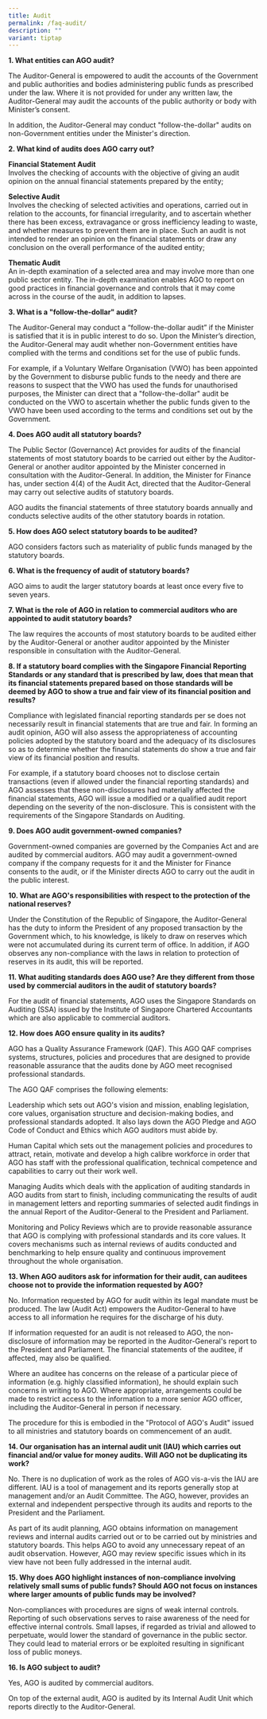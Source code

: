 ```yaml
---
title: Audit
permalink: /faq-audit/
description: ""
variant: tiptap
---
```

<p><strong>1. What entities can AGO audit?</strong>
</p>
<p>The Auditor-General is empowered to audit the accounts of the Government
and public authorities and bodies administering public funds as prescribed
under the law. Where it is not provided for under any written law, the
Auditor-General may audit the accounts of the public authority or body
with Minister’s consent.</p>
<p>In addition, the Auditor-General may conduct "follow-the-dollar" audits
on non-Government entities under the Minister's direction.</p>
<p><strong>2. What kind of audits does AGO carry out?</strong>
</p>
<p><strong>Financial Statement Audit</strong> 
<br>Involves the checking of accounts with the objective of giving an audit
opinion on the annual financial statements prepared by the entity;</p>
<p><strong>Selective Audit</strong> 
<br>Involves the checking of selected activities and operations, carried out
in relation to the accounts, for financial irregularity, and to ascertain
whether there has been excess, extravagance or gross inefficiency leading
to waste, and whether measures to prevent them are in place. Such an audit
is not intended to render an opinion on the financial statements or draw
any conclusion on the overall performance of the audited entity;</p>
<p><strong>Thematic Audit</strong> 
<br>An in-depth examination of a selected area and may involve more than one
public sector entity. The in-depth examination enables AGO to report on
good practices in financial governance and controls that it may come across
in the course of the audit, in addition to lapses.</p>
<p><strong>3. What is a "follow-the-dollar" audit?</strong>
</p>
<p>The Auditor-General may conduct a “follow-the-dollar audit” if the Minister
is satisfied that it is in public interest to do so. Upon the Minister’s
direction, the Auditor-General may audit whether non-Government entities
have complied with the terms and conditions set for the use of public funds.</p>
<p>For example, if a Voluntary Welfare Organisation (VWO) has been appointed
by the Government to disburse public funds to the needy and there are reasons
to suspect that the VWO has used the funds for unauthorised purposes, the
Minister can direct that a "follow-the-dollar" audit be conducted on the
VWO to ascertain whether the public funds given to the VWO have been used
according to the terms and conditions set out by the Government.</p>
<p><strong>4. Does AGO audit all statutory boards?</strong>
</p>
<p>The Public Sector (Governance) Act provides for audits of the financial
statements of most statutory boards to be carried out either by the Auditor-General
or another auditor appointed by the Minister concerned in consultation
with the Auditor-General. In addition, the Minister for Finance has, under
section 4(4) of the Audit Act, directed that the Auditor-General may carry
out selective audits of statutory boards.</p>
<p>AGO audits the financial statements of three statutory boards annually
and conducts selective audits of the other statutory boards in rotation.</p>
<p><strong>5. How does AGO select statutory boards to be audited?</strong>
</p>
<p>AGO considers factors such as materiality of public funds managed by the
statutory boards.</p>
<p><strong>6. What is the frequency of audit of statutory boards?</strong>
</p>
<p>AGO aims to audit the larger statutory boards at least once every five
to seven years.</p>
<p><strong>7. What is the role of AGO in relation to commercial auditors who are appointed to audit statutory boards?</strong>
</p>
<p>The law requires the accounts of most statutory boards to be audited either
by the Auditor-General or another auditor appointed by the Minister responsible
in consultation with the Auditor-General.</p>
<p><strong>8. If a statutory board complies with the Singapore Financial Reporting Standards or any standard that is prescribed by law, does that mean that its financial statements prepared based on those standards will be deemed by AGO to show a true and fair view of its financial position and results?</strong>
</p>
<p>Compliance with legislated financial reporting standards per se does not
necessarily result in financial statements that are true and fair. In forming
an audit opinion, AGO will also assess the appropriateness of accounting
policies adopted by the statutory board and the adequacy of its disclosures
so as to determine whether the financial statements do show a true and
fair view of its financial position and results.</p>
<p>For example, if a statutory board chooses not to disclose certain transactions
(even if allowed under the financial reporting standards) and AGO assesses
that these non-disclosures had materially affected the financial statements,
AGO will issue a modified or a qualified audit report depending on the
severity of the non-disclosure. This is consistent with the requirements
of the Singapore Standards on Auditing.</p>
<p><strong>9. Does AGO audit government-owned companies?</strong>
</p>
<p>Government-owned companies are governed by the Companies Act and are audited
by commercial auditors. AGO may audit a government-owned company if the
company requests for it and the Minister for Finance consents to the audit,
or if the Minister directs AGO to carry out the audit in the public interest.</p>
<p><strong>10. What are AGO's responsibilities with respect to the protection of the national reserves?</strong>
</p>
<p>Under the Constitution of the Republic of Singapore, the Auditor-General
has the duty to inform the President of any proposed transaction by the
Government which, to his knowledge, is likely to draw on reserves which
were not accumulated during its current term of office. In addition, if
AGO observes any non-compliance with the laws in relation to protection
of reserves in its audit, this will be reported.</p>
<p><strong>11. What auditing standards does AGO use? Are they different from those used by commercial auditors in the audit of statutory boards?</strong>
</p>
<p>For the audit of financial statements, AGO uses the Singapore Standards
on Auditing (SSA) issued by the Institute of Singapore Chartered Accountants
which are also applicable to commercial auditors.</p>
<p><strong>12. How does AGO ensure quality in its audits?</strong>
</p>
<p>AGO has a Quality Assurance Framework (QAF). This AGO QAF comprises systems,
structures, policies and procedures that are designed to provide reasonable
assurance that the audits done by AGO meet recognised professional standards.</p>
<p>The AGO QAF comprises the following elements:</p>
<p>Leadership which sets out AGO's vision and mission, enabling legislation,
core values, organisation structure and decision-making bodies, and professional
standards adopted. It also lays down the AGO Pledge and AGO Code of Conduct
and Ethics which AGO auditors must abide by.</p>
<p>Human Capital which sets out the management policies and procedures to
attract, retain, motivate and develop a high calibre workforce in order
that AGO has staff with the professional qualification, technical competence
and capabilities to carry out their work well.</p>
<p>Managing Audits which deals with the application of auditing standards
in AGO audits from start to finish, including communicating the results
of audit in management letters and reporting summaries of selected audit
findings in the annual Report of the Auditor-General to the President and
Parliament.</p>
<p>Monitoring and Policy Reviews which are to provide reasonable assurance
that AGO is complying with professional standards and its core values.
It covers mechanisms such as internal reviews of audits conducted and benchmarking
to help ensure quality and continuous improvement throughout the whole
organisation.</p>
<p><strong>13. When AGO auditors ask for information for their audit, can auditees choose not to provide the information requested by AGO?</strong>
</p>
<p>No. Information requested by AGO for audit within its legal mandate must
be produced. The law (Audit Act) empowers the Auditor-General to have access
to all information he requires for the discharge of his duty.</p>
<p>If information requested for an audit is not released to AGO, the non-disclosure
of information may be reported in the Auditor-General's report to the President
and Parliament. The financial statements of the auditee, if affected, may
also be qualified.</p>
<p>Where an auditee has concerns on the release of a particular piece of
information (e.g. highly classified information), he should explain such
concerns in writing to AGO. Where appropriate, arrangements could be made
to restrict access to the information to a more senior AGO officer, including
the Auditor-General in person if necessary.</p>
<p>The procedure for this is embodied in the "Protocol of AGO's Audit" issued
to all ministries and statutory boards on commencement of an audit.</p>
<p><strong>14. Our organisation has an internal audit unit (IAU) which carries out financial and/or value for money audits. Will AGO not be duplicating its work?</strong>
</p>
<p>No. There is no duplication of work as the roles of AGO vis-a-vis the
IAU are different. IAU is a tool of management and its reports generally
stop at management and/or an Audit Committee. The AGO, however, provides
an external and independent perspective through its audits and reports
to the President and the Parliament.</p>
<p>As part of its audit planning, AGO obtains information on management reviews
and internal audits carried out or to be carried out by ministries and
statutory boards. This helps AGO to avoid any unnecessary repeat of an
audit observation. However, AGO may review specific issues which in its
view have not been fully addressed in the internal audit.</p>
<p><strong>15. Why does AGO highlight instances of non-compliance involving relatively small sums of public funds? Should AGO not focus on instances where larger amounts of public funds may be involved?</strong>
</p>
<p>Non-compliances with procedures are signs of weak internal controls. Reporting
of such observations serves to raise awareness of the need for effective
internal controls. Small lapses, if regarded as trivial and allowed to
perpetuate, would lower the standard of governance in the public sector.
They could lead to material errors or be exploited resulting in significant
loss of public moneys.</p>
<p><strong>16. Is AGO subject to audit?</strong>
</p>
<p>Yes, AGO is audited by commercial auditors.</p>
<p>On top of the external audit, AGO is audited by its Internal Audit Unit
which reports directly to the Auditor-General.</p>